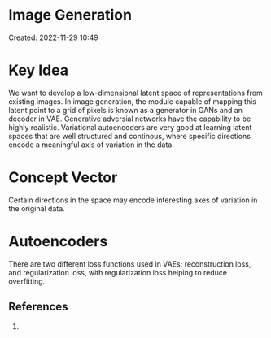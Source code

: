 # Image Generation
Created: 2022-11-29 10:49

# Key Idea
We want to develop a low-dimensional latent space of representations from existing images. In image generation, the module capable of mapping this latent point to a grid of pixels is known as a generator in GANs and an decoder in VAE. Generative adversial networks have the capability to be highly realistic. Variational autoencoders are very good at learning latent spaces that are well structured and continous, where specific directions encode a meaningful axis of variation in the data.

# Concept Vector
Certain directions in the space may encode interesting axes of variation in the original data.

# Autoencoders
There are two different loss functions used in VAEs; reconstruction loss, and regularization loss, with regularization loss helping to reduce overfitting.

## References
1. 
